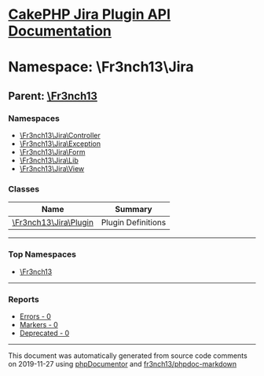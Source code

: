 # [CakePHP Jira Plugin API Documentation](../home.md)

# Namespace: \Fr3nch13\Jira
## Parent: [\Fr3nch13](../namespaces/Fr3nch13.md)
### Namespaces
* [\Fr3nch13\Jira\Controller](../namespaces/Fr3nch13.Jira.Controller.md)
* [\Fr3nch13\Jira\Exception](../namespaces/Fr3nch13.Jira.Exception.md)
* [\Fr3nch13\Jira\Form](../namespaces/Fr3nch13.Jira.Form.md)
* [\Fr3nch13\Jira\Lib](../namespaces/Fr3nch13.Jira.Lib.md)
* [\Fr3nch13\Jira\View](../namespaces/Fr3nch13.Jira.View.md)
### Classes
| Name | Summary |
| ---- | ------- |
| [\Fr3nch13\Jira\Plugin](../classes/Fr3nch13.Jira.Plugin.md) | Plugin Definitions |

---

### Top Namespaces

* [\Fr3nch13](../namespaces/Fr3nch13.html.md)

---

### Reports
* [Errors - 0](../reports/errors.md)
* [Markers - 0](../reports/markers.md)
* [Deprecated - 0](../reports/deprecated.md)

---

This document was automatically generated from source code comments on 2019-11-27 using [phpDocumentor](http://www.phpdoc.org/) and [fr3nch13/phpdoc-markdown](https://github.com/fr3nch13/phpdoc-markdown)
